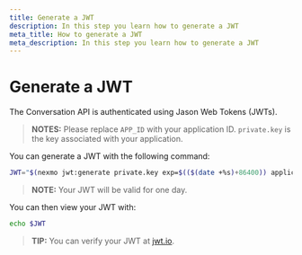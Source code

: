 ```yaml
---
title: Generate a JWT
description: In this step you learn how to generate a JWT
meta_title: How to generate a JWT
meta_description: In this step you learn how to generate a JWT
---
```


# Generate a JWT

The Conversation API is authenticated using Jason Web Tokens (JWTs).

> **NOTES:** Please replace `APP_ID` with your application ID. `private.key` is the key associated with your application.

You can generate a JWT with the following command:

``` bash
JWT="$(nexmo jwt:generate private.key exp=$(($(date +%s)+86400)) application_id=APP_ID)"
```

> **NOTE:** Your JWT will be valid for one day.

You can then view your JWT with:

``` bash
echo $JWT
```

> **TIP:** You can verify your JWT at [jwt.io](https://jwt.io).

